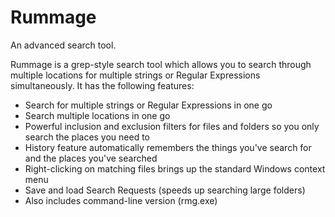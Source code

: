 Rummage
=======

An advanced search tool.

Rummage is a grep-style search tool which allows you to search through multiple locations for multiple strings or Regular Expressions simultaneously. It has the following features:

* Search for multiple strings or Regular Expressions in one go
* Search multiple locations in one go
* Powerful inclusion and exclusion filters for files and folders so you only search the places you need to
* History feature automatically remembers the things you've search for and the places you've searched
* Right-clicking on matching files brings up the standard Windows context menu
* Save and load Search Requests (speeds up searching large folders)
* Also includes command-line version (rmg.exe)
